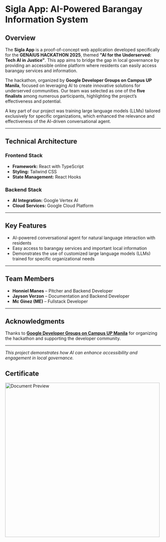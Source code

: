 # Sigla App: AI-Powered Barangay Information System

## Overview
The **Sigla App** is a proof-of-concept web application developed specifically for the **GENAIUS HACKATHON 2025**, themed **"AI for the Underserved: Tech AI in Justice"**.   This app aims to bridge the gap in local governance by providing an accessible online platform where residents can easily access barangay services and information.

The hackathon, organized by **Google Developer Groups on Campus UP Manila**, focused on leveraging AI to create innovative solutions for underserved communities. Our team was selected as one of the **five finalists** among numerous participants, highlighting the project’s effectiveness and potential.

A key part of our project was training large language models (LLMs) tailored exclusively for specific organizations, which enhanced the relevance and effectiveness of the AI-driven conversational agent.

---

## Technical Architecture

### Frontend Stack
- **Framework:** React with TypeScript  
- **Styling:** Tailwind CSS  
- **State Management:** React Hooks  

### Backend Stack
- **AI Integration:** Google Vertex AI  
- **Cloud Services:** Google Cloud Platform  

---

## Key Features
- AI-powered conversational agent for natural language interaction with residents  
- Easy access to barangay services and important local information  
- Demonstrates the use of customized large language models (LLMs) trained for specific organizational needs  

---

## Team Members  
- **Honniel Manes** – Pitcher and Backend Developer  
- **Jayson Verzon** – Documentation and Backend Developer
- **Mc Ginez (ME)** – Fullstack Developer

---

## Acknowledgments  
Thanks to <a href="https://www.linkedin.com/company/gdgoc-upm/posts/?feedView=all">**Google Developer Groups on Campus UP Manila**</a> for organizing the hackathon and supporting the developer community.

---

*This project demonstrates how AI can enhance accessibility and engagement in local governance.*



## Certificate

<img src="https://drive.google.com/uc?export=view&id=1bXv1ZqqXMhGjNEYjRyS5_hXlI8iGyBpe" alt="Document Preview" width="500"/>

  

